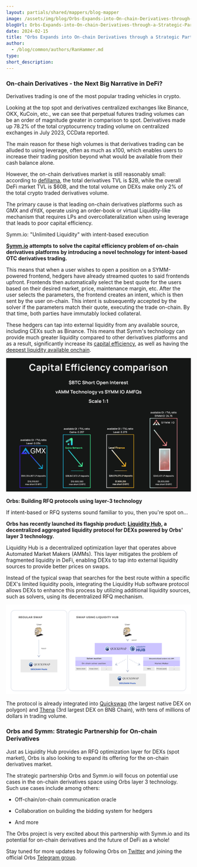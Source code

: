 ```yaml
---
layout: partials/shared/mappers/blog-mapper
image: /assets/img/blog/Orbs-Expands-into-On-chain-Derivatives-through-a-Strategic-Partnership-with-SYMMIO/bg.jpg
blogUrl: Orbs-Expands-into-On-chain-Derivatives-through-a-Strategic-Partnership-with-SYMMIO
date: 2024-02-15
title: "Orbs Expands into On-chain Derivatives through a Strategic Partnership with SYMMIO"
author:
  - /blog/common/authors/RanHammer.md
type:
short_description: 
---
```


### On-chain Derivatives - the Next Big Narrative in DeFi?

Derivatives trading is one of the most popular trading vehicles in crypto.

Looking at the top spot and derivatives centralized exchanges like Binance, OKX, KuCoin, etc., we can see that perpetual futures trading volumes can be an order of magnitude greater in comparison to spot. Derivatives made up 78.2% of the total cryptocurrency trading volume on centralized exchanges in July 2023, CCData reported.

The main reason for these high volumes is that derivatives trading can be alluded to using leverage, often as much as x100, which enables users to increase their trading position beyond what would be available from their cash balance alone.

However, the on-chain derivatives market is still reasonably small: according to [defillama](https://defillama.com/protocols/Derivatives), the total derivatives TVL is $2B, while the overall DeFi market TVL is $60B, and the total volume on DEXs make only 2% of the total crypto traded derivatives volume.

The primary cause is that leading on-chain derivatives platforms such as GMX and dYdX, operate using an order-book or virtual Liquidity-like mechanism that requires LPs and overcollateralization when using leverage that leads to poor capital efficiency.

Symm.io: "Unlimited Liquidity" with intent-based execution

**[Symm.io](https://www.symm.io/) attempts to solve the capital efficiency problem of on-chain derivatives platforms by introducing a novel technology for intent-based OTC derivatives trading.**

This means that when a user wishes to open a position on a SYMM-powered frontend, hedgers have already streamed quotes to said frontends upfront. Frontends then automatically select the best quote for the users based on their desired market, price, maintenance margin, etc. After the user selects the parameters, the frontend creates an intent, which is then sent by the user on-chain. This intent is subsequently accepted by the solver if the parameters match their quote, executing the trade on-chain. By that time, both parties have immutably locked collateral.

These hedgers can tap into external liquidity from any available source, including CEXs such as Binance. This means that Symm's technology can provide much greater liquidity compared to other derivatives platforms and as a result, significantly increase its [capital efficiency](https://docs.symm.io/overview/introduction-to-symmio/comparing-capital-efficiency), as well as having the [deepest liquidity available onchain](https://twitter.com/levysaur/status/1755660933945282916).

![](/assets/img/blog/Orbs-Expands-into-On-chain-Derivatives-through-a-Strategic-Partnership-with-SYMMIO/img1.png)


**Orbs: Building RFQ protocols using layer-3 technology**

If intent-based or RFQ systems sound familiar to you, then you're spot on...

**Orbs has recently launched its flagship product: [Liquidity Hub](https://www.orbs.com/liquidity-hub/), a decentralized aggregated liquidity protocol for DEXs powered by Orbs' layer 3 technology.**

Liquidity Hub is a decentralized optimization layer that operates above Automated Market Makers (AMMs). This layer mitigates the problem of fragmented liquidity in DeFi, enabling DEXs to tap into external liquidity sources to provide better prices on swaps.

Instead of the typical swap that searches for the best route within a specific DEX's limited liquidity pools, integrating the Liquidity Hub software protocol allows DEXs to enhance this process by utilizing additional liquidity sources, such as solvers, using its decentralized RFQ mechanism.

![](/assets/img/blog/Orbs-Expands-into-On-chain-Derivatives-through-a-Strategic-Partnership-with-SYMMIO/img2.png)


The protocol is already integrated into [Quickswap](https://www.orbs.com/Liquidity-Hub-by-Orbs-The-New-Standard-for-DEXs/) (the largest native DEX on polygon) and [Thena](https://www.orbs.com/LiquidityHub-and-Thena-Continuing-the-Standard-Set-by-Orbs/) (3rd largest DEX on BNB Chain), with tens of millions of dollars in trading volume.

### Orbs and Symm: Strategic Partnership for On-chain Derivatives

Just as Liquidity Hub provides an RFQ optimization layer for DEXs (spot market), Orbs is also looking to expand its offering for the on-chain derivatives market.

The strategic partnership Orbs and Symm.io will focus on potential use cases in the on-chain derivatives space using Orbs layer 3 technology. Such use cases include among others:

-   Off-chain/on-chain communication oracle

-   Collaboration on building the bidding system for hedgers

-   And more

The Orbs project is very excited about this partnership with Symm.io and its potential for on-chain derivatives and the future of DeFi as a whole!

Stay tuned for more updates by following Orbs on [Twitter](https://twitter.com/orbs_network) and joining the official Orbs [Telegram group](https://t.me/OrbsNetwork).